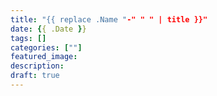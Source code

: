 ```yaml
---
title: "{{ replace .Name "-" " " | title }}"
date: {{ .Date }}
tags: []
categories: [""]
featured_image: 
description: 
draft: true
---
```


